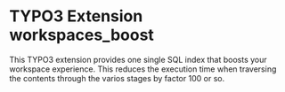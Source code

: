 # TYPO3 Extension workspaces_boost

This TYPO3 extension provides one single SQL index that boosts your workspace experience. This reduces the execution time when traversing the contents through the varios stages by factor 100 or so.
